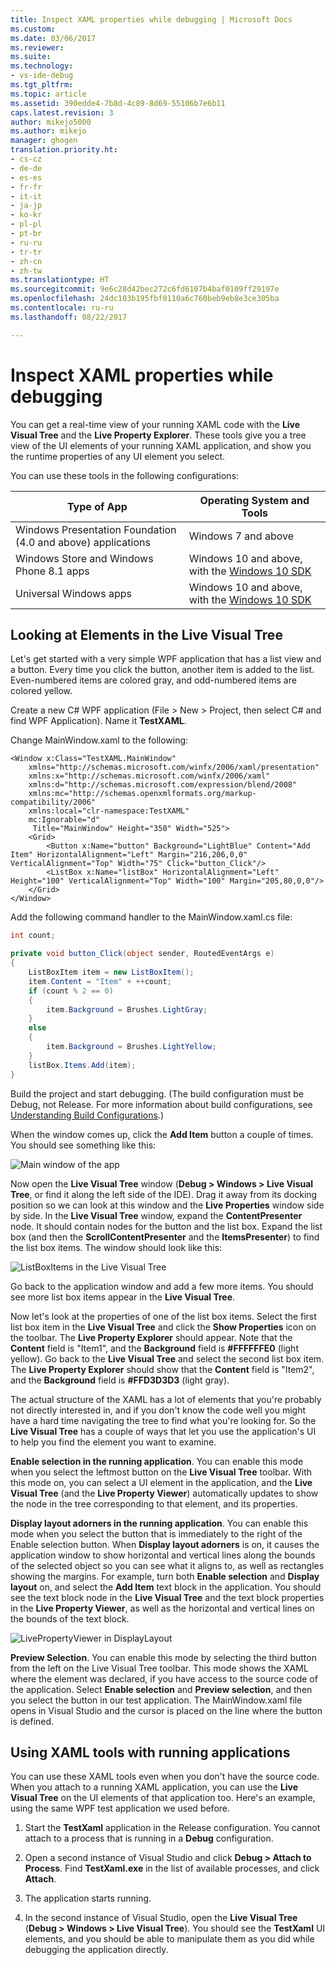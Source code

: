 ```yaml
---
title: Inspect XAML properties while debugging | Microsoft Docs
ms.custom: 
ms.date: 03/06/2017
ms.reviewer: 
ms.suite: 
ms.technology:
- vs-ide-debug
ms.tgt_pltfrm: 
ms.topic: article
ms.assetid: 390edde4-7b8d-4c89-8d69-55106b7e6b11
caps.latest.revision: 3
author: mikejo5000
ms.author: mikejo
manager: ghogen
translation.priority.ht:
- cs-cz
- de-de
- es-es
- fr-fr
- it-it
- ja-jp
- ko-kr
- pl-pl
- pt-br
- ru-ru
- tr-tr
- zh-cn
- zh-tw
ms.translationtype: HT
ms.sourcegitcommit: 9e6c28d42bec272c6fd6107b4baf0109ff29197e
ms.openlocfilehash: 24dc103b195fbf0110a6c760beb9eb8e3ce305ba
ms.contentlocale: ru-ru
ms.lasthandoff: 08/22/2017

---
```

# <a name="inspect-xaml-properties-while-debugging"></a>Inspect XAML properties while debugging
You can get a real-time view of your running XAML code with the **Live Visual Tree** and the **Live Property Explorer**. These tools give you a tree view of the UI elements of your running XAML application, and show you the runtime properties of any UI element you select.  
  
 You can use these tools in the following configurations:  
  
|Type of App|Operating System and Tools|  
|-----------------|--------------------------------|  
|Windows Presentation Foundation (4.0 and above) applications|Windows 7 and above|  
|Windows Store and Windows Phone 8.1 apps|Windows 10 and above, with the [Windows 10 SDK](https://dev.windows.com/en-us/downloads/windows-10-sdk)|  
|Universal Windows apps|Windows 10 and above, with the [Windows 10 SDK](https://dev.windows.com/en-us/downloads/windows-10-sdk)|  
  
## <a name="looking-at-elements-in-the-live-visual-tree"></a>Looking at Elements in the Live Visual Tree  
 Let's get started with a very simple WPF application that has a list view and a button. Every time you click the button, another item is added to the list. Even-numbered items are colored gray, and odd-numbered items are colored yellow.  
  
 Create a new C# WPF application (File > New > Project, then select C# and find WPF Application). Name it **TestXAML**.  
  
 Change MainWindow.xaml to the following:  
  
```xaml  
<Window x:Class="TestXAML.MainWindow"  
    xmlns="http://schemas.microsoft.com/winfx/2006/xaml/presentation"  
    xmlns:x="http://schemas.microsoft.com/winfx/2006/xaml"  
    xmlns:d="http://schemas.microsoft.com/expression/blend/2008"  
    xmlns:mc="http://schemas.openxmlformats.org/markup-compatibility/2006"  
    xmlns:local="clr-namespace:TestXAML"  
    mc:Ignorable="d"  
     Title="MainWindow" Height="350" Width="525">  
    <Grid>  
        <Button x:Name="button" Background="LightBlue" Content="Add Item" HorizontalAlignment="Left" Margin="216,206,0,0" VerticalAlignment="Top" Width="75" Click="button_Click"/>  
        <ListBox x:Name="listBox" HorizontalAlignment="Left" Height="100" VerticalAlignment="Top" Width="100" Margin="205,80,0,0"/>  
    </Grid>  
</Window>  
```  
  
 Add the following command handler to the MainWindow.xaml.cs file:  
  
```C# 
int count;

private void button_Click(object sender, RoutedEventArgs e)  
{  
    ListBoxItem item = new ListBoxItem();  
    item.Content = "Item" + ++count;  
    if (count % 2 == 0)  
    {  
        item.Background = Brushes.LightGray;  
    }  
    else  
    {  
        item.Background = Brushes.LightYellow;  
    }  
    listBox.Items.Add(item);  
}  
```  
  
 Build the project and start debugging. (The build configuration must be Debug, not Release. For more information about build configurations, see [Understanding Build Configurations](../ide/understanding-build-configurations.md).)  
  
 When the window comes up, click the **Add Item** button a couple of times. You should see something like this:  
  
 ![Main window of the app](../debugger/media/livevisualtree-app.png "LiveVIsualTree-App")  
  
 Now open the **Live Visual Tree** window (**Debug > Windows > Live Visual Tree**, or find it along the left side of the IDE). Drag it away from its docking position so we can look at this window and the **Live Properties** window side by side. In the **Live Visual Tree** window, expand the **ContentPresenter** node. It should contain nodes for the button and the list box. Expand the list box (and then the **ScrollContentPresenter** and the **ItemsPresenter**) to find the list box items. The window should look like this:  
  
 ![ListBoxItems in the Live Visual Tree](../debugger/media/livevisualtree-listboxitems.png "LiveVisualTree-ListBoxItems")  
  
 Go back to the application window and add a few more items. You should see more list box items appear in the **Live Visual Tree**.  
  
 Now let's look at the properties of one of the list box items. Select the first list box item in the **Live Visual Tree** and click the **Show Properties** icon on the toolbar. The **Live Property Explorer** should appear. Note that the **Content** field is "Item1", and the **Background** field is **#FFFFFFE0** (light yellow). Go back to the **Live Visual Tree** and select the second list box item. The **Live Property Explorer** should show that the **Content** field is "Item2", and the **Background** field is **#FFD3D3D3** (light gray).  
  
 The actual structure of the XAML has a lot of elements that you're probably not directly interested in, and if you don't know the code well you might have a hard time navigating the tree to find what you're looking for. So the **Live Visual Tree** has a couple of ways that let you use the application's UI to help you find the element you want to examine.  
  
 **Enable selection in the running application**. You can enable this mode when you select the leftmost button on the **Live Visual Tree** toolbar. With this mode on, you can select a UI element in the application, and the **Live Visual Tree** (and the **Live Property Viewer**) automatically updates to show the node in the tree corresponding to that element, and its properties.  
  
 **Display layout adorners in the running application**. You can enable this mode when you select the button that is immediately to the right of the Enable selection button. When **Display layout adorners** is on, it causes the application window to show horizontal and vertical lines along the bounds of the selected object so you can see what it aligns to, as well as rectangles showing the margins. For example, turn both **Enable selection** and **Display layout** on, and select the **Add Item** text block in the application. You should see the text block node in the **Live Visual Tree** and the text block properties in the **Live Property Viewer**, as well as the horizontal and vertical lines on the bounds of the text block.  
  
 ![LivePropertyViewer in DisplayLayout](../debugger/media/livevisualtreelivepropertyviewer-displaylayout.png "LiveVisualTreeLivePropertyViewer-DisplayLayout")  
  
 **Preview Selection**. You can enable this mode by selecting the third button from the left on the Live Visual Tree toolbar. This mode shows the XAML where the element was declared, if you have access to the source code of the application. Select **Enable selection** and **Preview selection**, and then you select the button in our test application. The MainWindow.xaml file opens in Visual Studio and the cursor is placed on the line where the button is defined.  
  
## <a name="using-xaml-tools-with-running-applications"></a>Using XAML tools with running applications  
 You can use these XAML tools even when you don't have the source code. When you attach to a running XAML application, you can use the **Live Visual Tree** on the UI elements of that application too. Here's an example, using the same WPF test application we used before.  
  
1.  Start the **TestXaml** application in the Release configuration. You cannot attach to a process that is running in a **Debug** configuration.  
  
2.  Open a second instance of Visual Studio and click **Debug > Attach to Process**. Find **TestXaml.exe** in the list of available processes, and click **Attach**.  
  
3.  The application starts running.  
  
4.  In the second instance of Visual Studio, open the **Live Visual Tree** (**Debug > Windows > Live Visual Tree**). You should see the **TestXaml** UI elements, and you should be able to manipulate them as you did while debugging the application directly.
